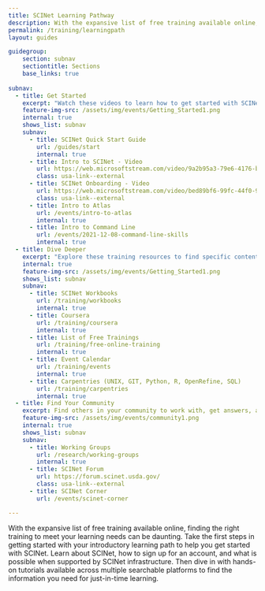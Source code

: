 ```yaml
---
title: SCINet Learning Pathway
description: With the expansive list of free training available online, finding the right training to meet your learning needs can be daunting.
permalink: /training/learningpath
layout: guides

guidegroup:
    section: subnav
    sectiontitle: Sections
    base_links: true
 
subnav:
  - title: Get Started
    excerpt: "Watch these videos to learn how to get started with SCINet, or visit the Quick Start Guide for written information"
    feature-img-src: /assets/img/events/Getting_Started1.png
    internal: true
    shows_list: subnav
    subnav: 
      - title: SCINet Quick Start Guide
        url: /guides/start
        internal: true 
      - title: Intro to SCINet - Video
        url: https://web.microsoftstream.com/video/9a2b95a3-79e6-4176-b5e6-cfd674c034aa
        class: usa-link--external
      - title: SCINet Onboarding - Video
        url: https://web.microsoftstream.com/video/bed89bf6-99fc-44f0-9f4a-3e16cd2f2d49
        class: usa-link--external
      - title: Intro to Atlas
        url: /events/intro-to-atlas
        internal: true
      - title: Intro to Command Line
        url: /events/2021-12-08-command-line-skills
        internal: true
  - title: Dive Deeper
    excerpt: "Explore these training resources to find specific content to meet your research needs."
    internal: true
    feature-img-src: /assets/img/events/Getting_Started1.png
    shows_list: subnav
    subnav:
      - title: SCINet Workbooks
        url: /training/workbooks
        internal: true
      - title: Coursera
        url: /training/coursera
        internal: true
      - title: List of Free Trainings
        url: /training/free-online-training
        internal: true
      - title: Event Calendar
        url: /training/events
        internal: true
      - title: Carpentries (UNIX, GIT, Python, R, OpenRefine, SQL)
        url: /training/carpentries
        internal: true
  - title: Find Your Community
    excerpt: Find others in your community to work with, get answers, and explore ideas with
    feature-img-src: /assets/img/events/community1.png
    internal: true
    shows_list: subnav
    subnav:
      - title: Working Groups
        url: /research/working-groups
        internal: true
      - title: SCINet Forum
        url: https://forum.scinet.usda.gov/
        class: usa-link--external
      - title: SCINet Corner
        url: /events/scinet-corner

---
```


With the expansive list of free training available online, finding the right training to meet your learning needs can be daunting. Take the first steps in getting started with your introductory learning path to help you get started with SCINet. Learn about SCINet, how to sign up for an account, and what is possible when supported by SCINet infrastructure. Then dive in with hands-on tutorials available across multiple searchable platforms to find the information you need for just-in-time learning.
<!--excerpt-->